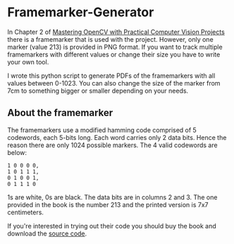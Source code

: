 # Framemarker-Generator

In Chapter 2 of [Mastering OpenCV with Practical Computer Vision Projects][0] there is a framemarker that is used with the project. However, only one marker (value 213) is provided in PNG format. If you want to track multiple framemarkers with different values or change their size you have to write your own tool.

I wrote this python script to generate PDFs of the framemarkers with all values between 0-1023. You can also change the size of the marker from 7cm to something bigger or smaller depending on your needs. 

## About the framemarker

The framemarkers use a modified hamming code comprised of 5 codewords, each 5-bits long. Each word carries only 2 data bits. Hence the reason there are only 1024 possible markers. The 4 valid codewords are below:

    1 0 0 0 0,
    1 0 1 1 1,
    0 1 0 0 1,
    0 1 1 1 0

1s are white, 0s are black. The data bits are in columns 2 and 3. The one provided in the book is the number 213 and the printed version is 7x7 centimeters.

If you're interested in trying out their code you should buy the book and download the [source code][1].

[0]: https://www.packtpub.com/application-development/mastering-opencv-practical-computer-vision-projects
[1]: https://github.com/MasteringOpenCV/code
